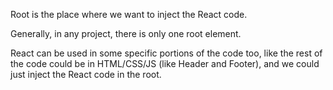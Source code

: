 Root is the place where we want to inject the React code. 

Generally, in any project, there is only one root element.

React can be used in some specific portions of the code too, like the rest of the code could be in HTML/CSS/JS (like Header and Footer), and we could just inject the React code in the root.